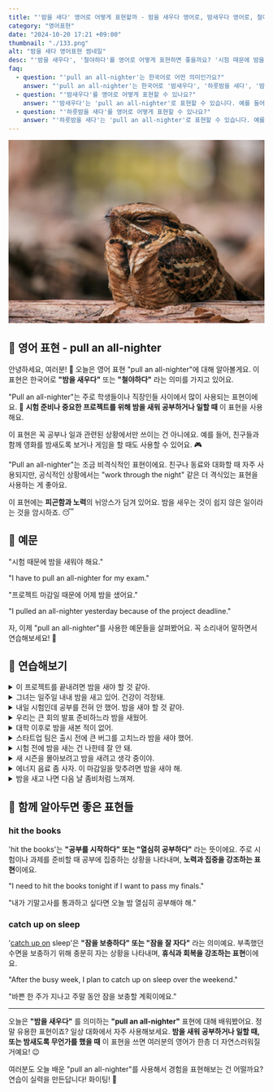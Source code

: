 ```yaml
---
title: "'밤을 새다' 영어로 어떻게 표현할까 - 밤을 새우다 영어로, 밤새우다 영어로, 철야하다 영어로"
category: "영어표현"
date: "2024-10-20 17:21 +09:00"
thumbnail: "./133.png"
alt: "밤을 새다 영어표현 썸네일"
desc: "'밤을 새우다', '철야하다'를 영어로 어떻게 표현하면 좋을까요? '시험 때문에 밤을 새워야 해요.', '프로젝트 마감일 때문에 어제 밤을 샜어요.' 등을 영어로 표현하는 법을 배워봅시다. 다양한 예문을 통해서 연습하고 본인의 표현으로 만들어 보세요."
faq:
  - question: "'pull an all-nighter'는 한국어로 어떤 의미인가요?"
    answer: "'pull an all-nighter'는 한국어로 '밤새우다', '하룻밤을 새다', '밤을 새우며 공부하다' 등으로 번역될 수 있습니다. 주로 공부나 일을 위해 잠을 자지 않고 밤을 새는 상황에서 사용됩니다."
  - question: "'밤새우다'를 영어로 어떻게 표현할 수 있나요?"
    answer: "'밤새우다'는 'pull an all-nighter'로 표현할 수 있습니다. 예를 들어, '시험 준비 때문에 어젯밤에 밤새웠어'는 'I pulled an all-nighter studying for the exam'로 말할 수 있습니다."
  - question: "'하룻밤을 새다'를 영어로 어떻게 표현할 수 있나요?"
    answer: "'하룻밤을 새다'는 'pull an all-nighter'로 표현할 수 있습니다. 예를 들어, '그는 친구와 함께 하룻밤을 샜어'는 'He pulled an all-nighter with his friends'로 말할 수 있습니다."
---
```


![나무에 앉아서 졸고 있는 새](./133-1.jpg)

## 🌟 영어 표현 - pull an all-nighter

안녕하세요, 여러분! 👋 오늘은 영어 표현 "pull an all-nighter"에 대해 알아볼게요. 이 표현은 한국어로 **"밤을 새우다"** 또는 **"철야하다"** 라는 의미를 가지고 있어요.

"Pull an all-nighter"는 주로 학생들이나 직장인들 사이에서 많이 사용되는 표현이에요. 🏫 **시험 준비나 중요한 프로젝트를 위해 밤을 새워 공부하거나 일할 때** 이 표현을 사용해요.

이 표현은 꼭 공부나 일과 관련된 상황에서만 쓰이는 건 아니에요. 예를 들어, 친구들과 함께 영화를 밤새도록 보거나 게임을 할 때도 사용할 수 있어요. 🎮

"Pull an all-nighter"는 조금 비격식적인 표현이에요. 친구나 동료와 대화할 때 자주 사용되지만, 공식적인 상황에서는 "work through the night" 같은 더 격식있는 표현을 사용하는 게 좋아요.

이 표현에는 **피곤함과 노력**의 뉘앙스가 담겨 있어요. 밤을 새우는 것이 쉽지 않은 일이라는 것을 암시하죠. 😴

<script async src="https://pagead2.googlesyndication.com/pagead/js/adsbygoogle.js?client=ca-pub-1465612013356152"
     crossorigin="anonymous"></script>
<!-- engple-horizontal-ad -->

<ins class="adsbygoogle"
     style="display:block"
     data-ad-client="ca-pub-1465612013356152"
     data-ad-slot="2106896038"
     data-ad-format="auto"
     data-full-width-responsive="true"></ins>

<script>
     (adsbygoogle = window.adsbygoogle || []).push({});
</script>

## 📖 예문

"시험 때문에 밤을 새워야 해요."

"I have to pull an all-nighter for my exam."

"프로젝트 마감일 때문에 어제 밤을 샜어요."

"I pulled an all-nighter yesterday because of the project deadline."

자, 이제 "pull an all-nighter"를 사용한 예문들을 살펴봤어요. 꼭 소리내어 말하면서 연습해보세요! 🚀

## 💬 연습해보기

<details>
<summary>이 프로젝트를 끝내려면 밤을 새야 할 것 같아.</summary>
<span>I'm gonna have to pull an all-nighter to finish this project.</span>
</details>

<details>
<summary>그녀는 일주일 내내 밤을 새고 있어. 건강이 걱정돼.</summary>
<span>She's been pulling all-nighters for <a href="/blog/in-english/050.n-days-straight/">a week straight</a>. I'm worried about her health.</span>
</details>

<details>
<summary>내일 시험인데 공부를 전혀 안 했어. 밤을 새야 할 것 같아.</summary>
<span>The exam's tomorrow, and I haven't studied at all. Looks like I'm pulling an all-nighter.</span>
</details>

<details>
<summary>우리는 큰 회의 발표 준비하느라 밤을 새웠어.</summary>
<span>We pulled an all-nighter to get the presentation ready for the big meeting.</span>
</details>

<details>
<summary>대학 이후로 밤을 새본 적이 없어.</summary>
<span>I haven't pulled an all-nighter since college.</span>
</details>

<details>
<summary>스타트업 팀은 출시 전에 큰 버그를 고치느라 밤을 새야 했어.</summary>
<span>The startup team had to pull an all-nighter to fix a major bug before launch.</span>
</details>

<details>
<summary>시험 전에 밤을 새는 건 나한테 잘 안 돼.</summary>
<span>Pulling an all-nighter before a test never works out well for me.</span>
</details>

<details>
<summary>새 시즌을 몰아보려고 밤을 새려고 생각 중이야.</summary>
<span>I'm thinking about pulling an all-nighter to <a href="/blog/in-english/071.binge-watch/">binge-watch</a> the new season.</span>
</details>

<details>
<summary>에너지 음료 좀 사자. 이 마감일을 맞추려면 밤을 새야 해.</summary>
<span>Let's grab some energy drinks. We're gonna have to pull an all-nighter to meet this deadline.</span>
</details>

<details>
<summary>밤을 새고 나면 다음 날 좀비처럼 느껴져.</summary>
<span>After pulling an all-nighter, I feel like a zombie the next day.</span>
</details>

## 🤝 함께 알아두면 좋은 표현들

### hit the books

'hit the books'는 **"공부를 시작하다" 또는 "열심히 공부하다"** 라는 뜻이에요. 주로 시험이나 과제를 준비할 때 공부에 집중하는 상황을 나타내며, **노력과 집중을 강조하는 표현**이에요.

"I need to hit the books tonight if I want to pass my finals."

"내가 기말고사를 통과하고 싶다면 오늘 밤 열심히 공부해야 해."

### catch up on sleep

'[catch up on](/blog/in-english/021.catch-up-on/) sleep'은 **"잠을 보충하다" 또는 "잠을 잘 자다"** 라는 의미예요. 부족했던 수면을 보충하기 위해 충분히 자는 상황을 나타내며, **휴식과 회복을 강조하는 표현**이에요.

"After the busy week, I plan to catch up on sleep over the weekend."

"바쁜 한 주가 지나고 주말 동안 잠을 보충할 계획이에요."

---

오늘은 **"밤을 새우다"** 를 의미하는 **"pull an all-nighter"** 표현에 대해 배워봤어요. 정말 유용한 표현이죠? 일상 대화에서 자주 사용해보세요. **밤을 새워 공부하거나 일할 때, 또는 밤새도록 무언가를 했을 때** 이 표현을 쓰면 여러분의 영어가 한층 더 자연스러워질 거예요! 😉

여러분도 오늘 배운 "pull an all-nighter"를 사용해서 경험을 표현해보는 건 어떨까요? 연습이 실력을 만든답니다! 화이팅! 💪
